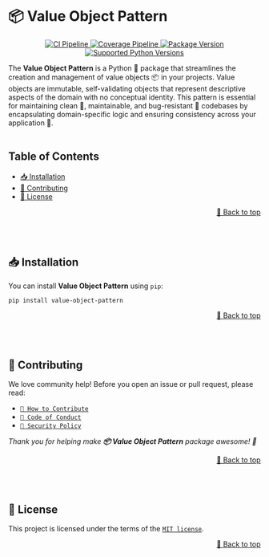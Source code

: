 <a name="readme-top"></a>

# 📦 Value Object Pattern

<p align="center">
    <a href="https://github.com/adriamontoto/value-object-pattern/actions/workflows/ci.yaml?event=push&branch=master" target="_blank">
        <img src="https://github.com/adriamontoto/value-object-pattern/actions/workflows/ci.yaml/badge.svg?event=push&branch=master" alt="CI Pipeline">
    </a>
        <a href="https://coverage-badge.samuelcolvin.workers.dev/redirect/adriamontoto/value-object-pattern" target="_blank">
        <img src="https://coverage-badge.samuelcolvin.workers.dev/adriamontoto/value-object-pattern.svg" alt="Coverage Pipeline">
    </a>
    <a href="https://pypi.org/project/value-object-pattern" target="_blank">
        <img src="https://img.shields.io/pypi/v/value-object-pattern?color=%2334D058&label=pypi%20package" alt="Package Version">
    </a>
    <a href="https://pypi.org/project/value-object-pattern/" target="_blank">
        <img src="https://img.shields.io/pypi/pyversions/value-object-pattern.svg?color=%2334D058" alt="Supported Python Versions">
    </a>
</p>

The **Value Object Pattern** is a Python 🐍 package that streamlines the creation and management of value objects 📦 in your projects. Value objects are immutable, self-validating objects that represent descriptive aspects of the domain with no conceptual identity. This pattern is essential for maintaining clean 🧹, maintainable, and bug-resistant 🐛 codebases by encapsulating domain-specific logic and ensuring consistency across your application 📱.
<br><br>

## Table of Contents

- [📥 Installation](#installation)
- [🤝 Contributing](#contributing)
- [🔑 License](#license)

<p align="right">
    <a href="#readme-top">🔼 Back to top</a>
</p><br><br>

<a name="installation"></a>

## 📥 Installation

You can install **Value Object Pattern** using `pip`:

```bash
pip install value-object-pattern
```

<p align="right">
    <a href="#readme-top">🔼 Back to top</a>
</p><br><br>

<a name="contributing"></a>

## 🤝 Contributing

We love community help! Before you open an issue or pull request, please read:

- [`🤝 How to Contribute`](https://github.com/adriamontoto/value-object-pattern/blob/master/.github/CONTRIBUTING.md)
- [`🧭 Code of Conduct`](https://github.com/adriamontoto/value-object-pattern/blob/master/.github/CODE_OF_CONDUCT.md)
- [`🔐 Security Policy`](https://github.com/adriamontoto/value-object-pattern/blob/master/.github/SECURITY.md)

_Thank you for helping make **📦 Value Object Pattern** package awesome! 🌟_

<p align="right">
    <a href="#readme-top">🔼 Back to top</a>
</p><br><br>

<a name="license"></a>

## 🔑 License

This project is licensed under the terms of the [`MIT license`](https://github.com/adriamontoto/value-object-pattern/blob/master/LICENSE.md).

<p align="right">
    <a href="#readme-top">🔼 Back to top</a>
</p>
